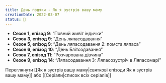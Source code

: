 ```yaml
---
title: День подяки - Як я зустрів вашу маму
creationDate: 2022-03-07
status: 🌱
---
```

- **Сезон 1, епізод 9**: “Повний живіт індички”
- **Сезон 3, епізод 9**: “День ляпасодавання”
- **Сезон 5, епізод 9**: “День ляпасодавання 2: помста ляпаса”
- **Сезон 6, епізод 10**: “День Блітсодавання”
- **Сезон 7, епізод 11**: “Розчарована дівчина”
- **Сезон 9, епізод 14**: “Ляпасодавання 3: Ляпасозустріч в Ляпасомарі”

Переглянути [[Як я зустрів вашу маму|святкові епізоди Як я зустрів вашу маму]] або [[Серіали|список всіх серіалів]]
